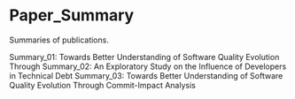 # Paper_Summary
Summaries of publications.

Summary_01: Towards Better Understanding of Software Quality Evolution Through
Summary_02: An Exploratory Study on the Influence of Developers in Technical Debt
Summary_03: Towards Better Understanding of Software Quality Evolution Through Commit-Impact Analysis
